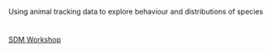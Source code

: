 Using animal tracking data to explore behaviour and distributions of species
#
[SDM Workshop](https://vinayudyawer.github.io/OCS2024_SDMworkshop/index.html)
